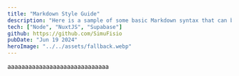 ```yaml
---
title: "Markdown Style Guide"
description: "Here is a sample of some basic Markdown syntax that can be used when writing Markdown content in Astro."
tech: ["Node", "NuxtJS", "Supabase"]
github: https://github.com/SimuFisio
pubDate: "Jun 19 2024"
heroImage: "../../assets/fallback.webp"
---
```


aaaaaaaaaaaaaaaaaaaaaaaaaaaaa
